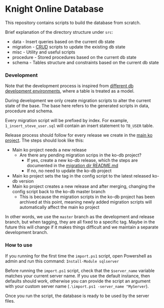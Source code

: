 # Knight Online Database

This repository contains scripts to build the database from scratch.

Brief explanation of the directory structure under `src`:
- data - Insert queries based on the current db state
- migration - [CRUD](https://en.wikipedia.org/wiki/Create,_read,_update_and_delete) scripts to update the existing db state
- misc - Utility and useful scripts
- procedure - Stored procedures based on the current db state
- schema - Tables structure and constraints based on the current db state

### Development

Note that the development process is inspired from [different db development environments](https://docs.djangoproject.com/en/4.0/topics/migrations/), where a table is treated as a model.

During development we only create migration scripts to alter the current state of the base. The base here refers to the generated scripts in data, procedure and schema.

Every migration script will be prefixed by index. For example, `1_insert_steve_user.sql` will contain an insert statement to `TB_USER` table.

Release process should follow for every release we create in the [main ko project](https://github.com/ko4life-net/ko). The steps should look like this:
- Main ko project needs a new release
  - Are there any pending migration scrips in the ko-db project?
    - If yes, create a new ko-db release, which the steps are documented in the [migration dir README.md](/src/migration/README.md)
    - If no, no need to update the ko-db project
- Main ko project sets the tag in the config script to the latest released ko-db version
- Main ko project creates a new release and after merging, changing the config script back to the ko-db master branch
  - This is because the migration scripts in the ko-db project has been archived at this point, meaning newly added migration scripts will automatically affect the main ko project

In other words, we use the `master` branch as the development and release branch, but when tagging, they are all fixed to a specific tag.
Maybe in the future this will change if it makes things difficult and we maintain a separate development branch.

### How to use

If you running for the first time the `import.ps1` script, open Powershell as admin and run this command: `Install-Module sqlserver`

Before running the `import.ps1` script, check that the `$server_name` variable matches your current server name. If you use the default instance, then defaults should work, otherwise you can provide the script an argument with your custom server name (`.\import.ps1 -server_name "MyServer`).

Once you run the script, the database is ready to be used by the server files.

